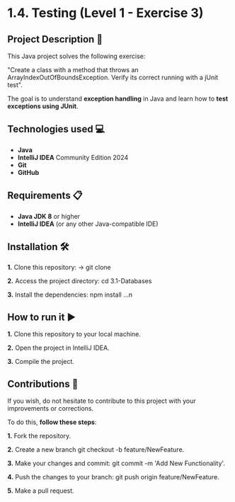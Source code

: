 
# 1.4. Testing (Level 1 - Exercise 3)

## Project Description 📄

This Java project solves the following exercise:

"Create a class with a method that throws an ArrayIndexOutOfBoundsException.
Verify its correct running with a jUnit test".

The goal is to understand **exception handling** in Java and learn how to **test exceptions using JUnit**.


## Technologies used 💻

- **Java**
- **IntelliJ IDEA** Community Edition 2024
- **Git**
- **GitHub**


## Requirements 📋

- **Java JDK 8** or higher
- **IntelliJ IDEA** (or any other Java-compatible IDE)


## Installation 🛠️

**1.** Clone this repository: -> git clone

**2.** Access the project directory: cd 3.1-Databases

**3.** Install the dependencies: npm install …n 


##  How to run it ▶️

**1.** Clone this repository to your local machine.

**2.** Open the project in IntelliJ IDEA.

**3.** Compile the project.


## Contributions 🤝

If you wish, do not hesitate to contribute to this project with your improvements or corrections.

To do this, **follow these steps**:

**1.** Fork the repository.

**2.** Create a new branch git checkout -b feature/NewFeature.

**3.** Make your changes and commit: git commit -m 'Add New Functionality'.

**4.** Push the changes to your branch: git push origin feature/NewFeature.

**5.** Make a pull request.
